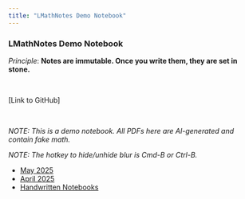 ```yaml
---
title: "LMathNotes Demo Notebook"
---
```


### LMathNotes Demo Notebook


_Principle_: **Notes are immutable. Once you write them, they are set in stone.**

<br>

[Link to GitHub]

<br>

_NOTE: This is a demo notebook. All PDFs here are AI-generated and contain fake math._

_NOTE: The hotkey to hide/unhide blur is Cmd-B or Ctrl-B._



- [May 2025](/2025-05/)
- [April 2025](/2025-04/)
- [Handwritten Notebooks](/handwritten_notebooks/)

